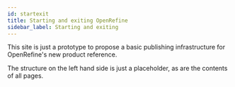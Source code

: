 ```yaml
---
id: startexit
title: Starting and exiting OpenRefine
sidebar_label: Starting and exiting
---
```


This site is just a prototype to propose a basic publishing infrastructure for OpenRefine's new product reference.

The structure on the left hand side is just a placeholder, as are the contents of all pages.
